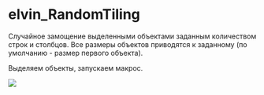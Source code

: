 # elvin_RandomTiling
Случайное замощение выделенными объектами заданным количеством строк и столбцов. Все размеры объектов приводятся к заданному (по умолчанию - размер первого объекта).

Выделяем объекты, запускаем макрос.

![](//https://sun9-36.userapi.com/c857420/v857420487/325c3/Kh1l9MR4IDg.jpg)
